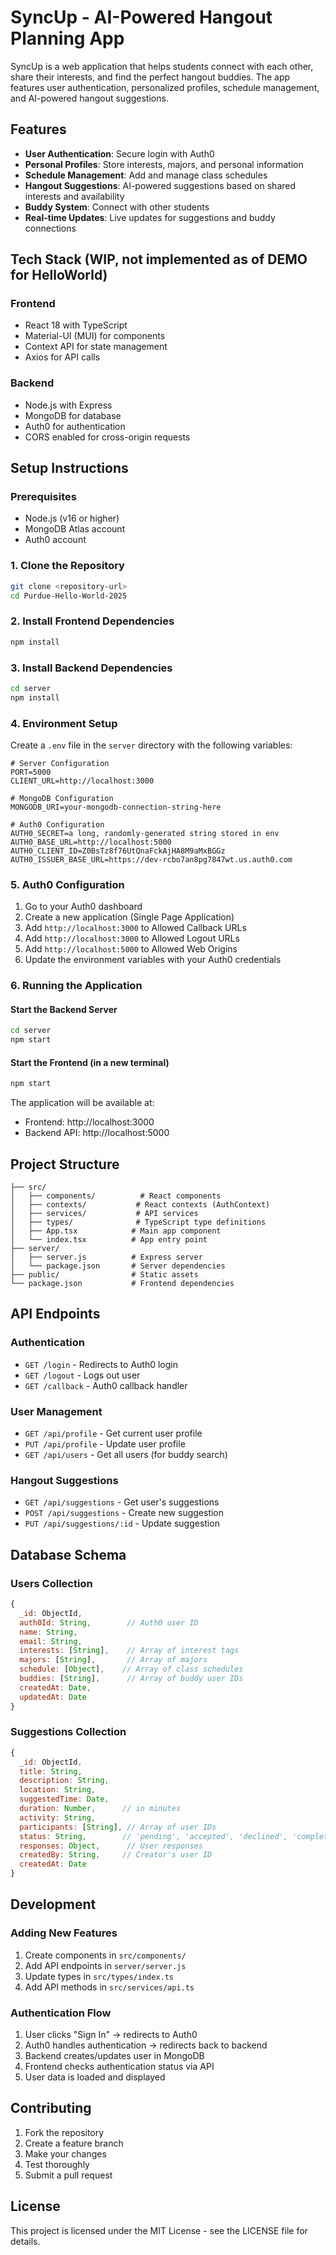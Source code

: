 # SyncUp - AI-Powered Hangout Planning App

SyncUp is a web application that helps students connect with each other, share their interests, and find the perfect hangout buddies. The app features user authentication, personalized profiles, schedule management, and AI-powered hangout suggestions.

## Features

- **User Authentication**: Secure login with Auth0
- **Personal Profiles**: Store interests, majors, and personal information
- **Schedule Management**: Add and manage class schedules
- **Hangout Suggestions**: AI-powered suggestions based on shared interests and availability
- **Buddy System**: Connect with other students
- **Real-time Updates**: Live updates for suggestions and buddy connections

## Tech Stack (WIP, not implemented as of DEMO for HelloWorld)

### Frontend
- React 18 with TypeScript
- Material-UI (MUI) for components
- Context API for state management
- Axios for API calls

### Backend
- Node.js with Express
- MongoDB for database
- Auth0 for authentication
- CORS enabled for cross-origin requests

## Setup Instructions

### Prerequisites
- Node.js (v16 or higher)
- MongoDB Atlas account
- Auth0 account

### 1. Clone the Repository
```bash
git clone <repository-url>
cd Purdue-Hello-World-2025
```

### 2. Install Frontend Dependencies
```bash
npm install
```

### 3. Install Backend Dependencies
```bash
cd server
npm install
```

### 4. Environment Setup

Create a `.env` file in the `server` directory with the following variables:

```env
# Server Configuration
PORT=5000
CLIENT_URL=http://localhost:3000

# MongoDB Configuration
MONGODB_URI=your-mongodb-connection-string-here

# Auth0 Configuration
AUTH0_SECRET=a long, randomly-generated string stored in env
AUTH0_BASE_URL=http://localhost:5000
AUTH0_CLIENT_ID=Z0BsTz8f76UtQnaFckAjHA8M9aMxBGGz
AUTH0_ISSUER_BASE_URL=https://dev-rcbo7an8pg7847wt.us.auth0.com
```

### 5. Auth0 Configuration

1. Go to your Auth0 dashboard
2. Create a new application (Single Page Application)
3. Add `http://localhost:3000` to Allowed Callback URLs
4. Add `http://localhost:3000` to Allowed Logout URLs
5. Add `http://localhost:5000` to Allowed Web Origins
6. Update the environment variables with your Auth0 credentials

### 6. Running the Application

#### Start the Backend Server
```bash
cd server
npm start
```

#### Start the Frontend (in a new terminal)
```bash
npm start
```

The application will be available at:
- Frontend: http://localhost:3000
- Backend API: http://localhost:5000

## Project Structure

```
├── src/
│   ├── components/          # React components
│   ├── contexts/           # React contexts (AuthContext)
│   ├── services/           # API services
│   ├── types/              # TypeScript type definitions
│   ├── App.tsx            # Main app component
│   └── index.tsx          # App entry point
├── server/
│   ├── server.js          # Express server
│   └── package.json       # Server dependencies
├── public/                # Static assets
└── package.json           # Frontend dependencies
```

## API Endpoints

### Authentication
- `GET /login` - Redirects to Auth0 login
- `GET /logout` - Logs out user
- `GET /callback` - Auth0 callback handler

### User Management
- `GET /api/profile` - Get current user profile
- `PUT /api/profile` - Update user profile
- `GET /api/users` - Get all users (for buddy search)

### Hangout Suggestions
- `GET /api/suggestions` - Get user's suggestions
- `POST /api/suggestions` - Create new suggestion
- `PUT /api/suggestions/:id` - Update suggestion

## Database Schema

### Users Collection
```javascript
{
  _id: ObjectId,
  auth0Id: String,        // Auth0 user ID
  name: String,
  email: String,
  interests: [String],    // Array of interest tags
  majors: [String],       // Array of majors
  schedule: [Object],    // Array of class schedules
  buddies: [String],      // Array of buddy user IDs
  createdAt: Date,
  updatedAt: Date
}
```

### Suggestions Collection
```javascript
{
  _id: ObjectId,
  title: String,
  description: String,
  location: String,
  suggestedTime: Date,
  duration: Number,      // in minutes
  activity: String,
  participants: [String], // Array of user IDs
  status: String,        // 'pending', 'accepted', 'declined', 'completed'
  responses: Object,      // User responses
  createdBy: String,     // Creator's user ID
  createdAt: Date
}
```

## Development

### Adding New Features
1. Create components in `src/components/`
2. Add API endpoints in `server/server.js`
3. Update types in `src/types/index.ts`
4. Add API methods in `src/services/api.ts`

### Authentication Flow
1. User clicks "Sign In" → redirects to Auth0
2. Auth0 handles authentication → redirects back to backend
3. Backend creates/updates user in MongoDB
4. Frontend checks authentication status via API
5. User data is loaded and displayed

## Contributing

1. Fork the repository
2. Create a feature branch
3. Make your changes
4. Test thoroughly
5. Submit a pull request

## License

This project is licensed under the MIT License - see the LICENSE file for details.
